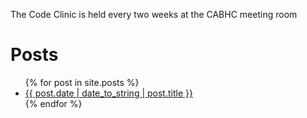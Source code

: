 The Code Clinic is held every two weeks at the CABHC meeting room

# Posts
<ul>
  {% for post in site.posts %}
    <li>
      <a href="{{ post.url | prepend:site.baseurl  }}">{{ post.date | date_to_string | post.title }}</a>
    </li>
  {% endfor %}
</ul>

